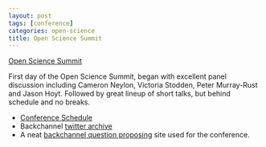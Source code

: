 ```yaml
---
layout: post
tags: [conference]
categories: open-science 
title: Open Science Summit 
---
```






[Open Science Summit](http://opensciencesummit.com/ "http://opensciencesummit.com/")

First day of the Open Science Summit, began with excellent panel
discussion including Cameron Neylon, Victoria Stodden, Peter Murray-Rust
and Jason Hoyt. Followed by great lineup of short talks, but behind
schedule and no breaks.

-   [Conference
    Schedule](http://opensciencesummit.com/schedule/schedule "http://opensciencesummit.com/schedule/schedule")
-   Backchannel [twitter
    archive](http://opensciencefoundation.com/oss2010/ "http://opensciencefoundation.com/oss2010/")
-   A neat [backchannel question
    proposing](http://oss2010.backchan.nl/conferences/view/30 "http://oss2010.backchan.nl/conferences/view/30")
    site used for the conference.

